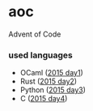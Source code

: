 # aoc
Advent of Code

### used languages

- OCaml ([2015 day1](https://github.com/leushkin/aoc/tree/main/2015/day01))
- Rust ([2015 day2](https://github.com/leushkin/aoc/tree/main/2015/day02))
- Python ([2015 day3](https://github.com/leushkin/aoc/tree/main/2015/day03))
- C ([2015 day4](https://github.com/leushkin/aoc/tree/main/2015/day04))